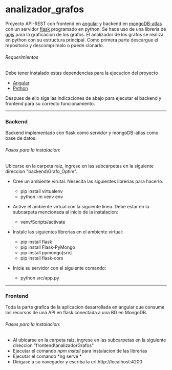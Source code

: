 # analizador_grafos
Proyecto API-REST con frontend en [angular](https://angular.io/ "angular")  y backend en [mongoDB-atlas](https://www.mongodb.com/ "mongoDB-atlas") con un servidor [flask](https://flask.palletsprojects.com/en/2.1.x/ "flask") programado en python. Se hace uso de una libreria de [gojs](https://gojs.net/latest/index.html "gojs") para la graficacion de   los grafos.
El analizador de los grafos se realiza en python con su estructura principal. Como primera parte descargue el repositorio y descomprimalo o puede clonarlo.
###### Requerimientos
Debe tener instalado estas dependencias para la ejecucion del proyecto
- [Angular](https://angular.io/ "Angular")
- [Python](https://www.python.org/downloads/ "Python")

Despues de ello siga las indicaciones de abajo para ejecutar el backend y frontend para su correcto funcionamiento.


------------


### Backend
Backend implementado con flask como servidor y mongoDB-atlas como base de datos.
######   Pasos para la instalacion:
Ubicarse en la carpeta raiz, ingrese en las subcarpetas en la siguiente direccion "backend\Grafo_Optim".
- Cree un ambiente virutal. Nesecita las siguientes librerias para hacerlo.
	- pip install virtualenv
	- python -m venv env

- Active el ambiente virtual con la siguiente linea. Debe estar en la subcarpeta mencionada al inicio de la instalacion:
	- venv/Scripts/activate
- Instale las siguientes librerias en el ambiente virtual: 
	- pip install flask
	- pip install Flask-PyMongo
	- pip install pymongo[srv]
	- pip install flask-cors

- Inicie su servidor con el siguiente comando:
	- python src/app.py

------------


### Frontend
Toda la parte grafica de la aplicacion desarrollada en angular que consume los recursos de una API en flask conectada a una BD en MongoDB.
###### Pasos para la instalacion:
- Al ubicarse en la carpeta raiz, ingrese en las subcarpetas en la siguiente direccion 			"frontend\analizadorGrafos"
- Ejecutar el comando *npm install* para instalacion de las librerias
- Ejecutar el comando *ng serve *
- Dirigase a su navegador y escriba la url http://localhost:4200 
